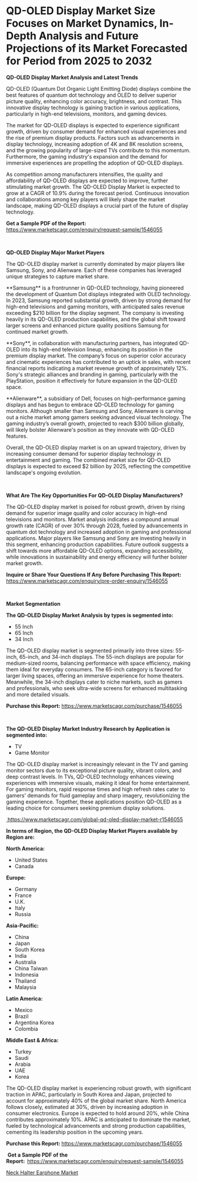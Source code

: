 <p><h1>QD-OLED Display Market Size Focuses on Market Dynamics, In-Depth Analysis and Future Projections of its Market Forecasted for Period from 2025 to 2032</h1></p><p><strong>QD-OLED Display Market Analysis and Latest Trends</strong></p>
<p><p>QD-OLED (Quantum Dot Organic Light Emitting Diode) displays combine the best features of quantum dot technology and OLED to deliver superior picture quality, enhancing color accuracy, brightness, and contrast. This innovative display technology is gaining traction in various applications, particularly in high-end televisions, monitors, and gaming devices. </p><p>The market for QD-OLED displays is expected to experience significant growth, driven by consumer demand for enhanced visual experiences and the rise of premium display products. Factors such as advancements in display technology, increasing adoption of 4K and 8K resolution screens, and the growing popularity of large-sized TVs contribute to this momentum. Furthermore, the gaming industry's expansion and the demand for immersive experiences are propelling the adoption of QD-OLED displays. </p><p>As competition among manufacturers intensifies, the quality and affordability of QD-OLED displays are expected to improve, further stimulating market growth. The QD-OLED Display Market is expected to grow at a CAGR of 10.9% during the forecast period. Continuous innovation and collaborations among key players will likely shape the market landscape, making QD-OLED displays a crucial part of the future of display technology.</p></p>
<p><strong>Get a Sample PDF of the Report:&nbsp;</strong> <a href="https://www.marketscagr.com/enquiry/request-sample/1546055?utm_campaign=1944&utm_medium=2&utm_source=Github&utm_content=ia&utm_term=15022025&utm_id=qd-oled-display">https://www.marketscagr.com/enquiry/request-sample/1546055</a></p>
<p>&nbsp;</p>
<p><strong>QD-OLED Display Major Market Players</strong></p>
<p><p>The QD-OLED display market is currently dominated by major players like Samsung, Sony, and Alienware. Each of these companies has leveraged unique strategies to capture market share.</p><p>**Samsung** is a frontrunner in QD-OLED technology, having pioneered the development of Quantum Dot displays integrated with OLED technology. In 2023, Samsung reported substantial growth, driven by strong demand for high-end televisions and gaming monitors, with anticipated sales revenue exceeding $210 billion for the display segment. The company is investing heavily in its QD-OLED production capabilities, and the global shift toward larger screens and enhanced picture quality positions Samsung for continued market growth.</p><p>**Sony**, in collaboration with manufacturing partners, has integrated QD-OLED into its high-end television lineup, enhancing its position in the premium display market. The company’s focus on superior color accuracy and cinematic experiences has contributed to an uptick in sales, with recent financial reports indicating a market revenue growth of approximately 12%. Sony's strategic alliances and branding in gaming, particularly with the PlayStation, position it effectively for future expansion in the QD-OLED space.</p><p>**Alienware**, a subsidiary of Dell, focuses on high-performance gaming displays and has begun to embrace QD-OLED technology for gaming monitors. Although smaller than Samsung and Sony, Alienware is carving out a niche market among gamers seeking advanced visual technology. The gaming industry’s overall growth, projected to reach $300 billion globally, will likely bolster Alienware's position as they innovate with QD-OLED features.</p><p>Overall, the QD-OLED display market is on an upward trajectory, driven by increasing consumer demand for superior display technology in entertainment and gaming. The combined market size for QD-OLED displays is expected to exceed $2 billion by 2025, reflecting the competitive landscape's ongoing evolution.</p></p>
<p>&nbsp;</p>
<p><strong>What Are The Key Opportunities For QD-OLED Display Manufacturers?</strong></p>
<p><p>The QD-OLED display market is poised for robust growth, driven by rising demand for superior image quality and color accuracy in high-end televisions and monitors. Market analysis indicates a compound annual growth rate (CAGR) of over 30% through 2028, fueled by advancements in quantum dot technology and increased adoption in gaming and professional applications. Major players like Samsung and Sony are investing heavily in this segment, enhancing production capabilities. Future outlook suggests a shift towards more affordable QD-OLED options, expanding accessibility, while innovations in sustainability and energy efficiency will further bolster market growth.</p></p>
<p><strong>Inquire or Share Your Questions If Any Before Purchasing This Report:</strong> <a href="https://www.marketscagr.com/enquiry/pre-order-enquiry/1546055?utm_campaign=1944&utm_medium=2&utm_source=Github&utm_content=ia&utm_term=15022025&utm_id=qd-oled-display">https://www.marketscagr.com/enquiry/pre-order-enquiry/1546055</a></p>
<p>&nbsp;</p>
<p><strong>Market Segmentation</strong></p>
<p><strong>The QD-OLED Display Market Analysis by types is segmented into:</strong></p>
<p><ul><li>55 Inch</li><li>65 Inch</li><li>34 Inch</li></ul></p>
<p><p>The QD-OLED display market is segmented primarily into three sizes: 55-inch, 65-inch, and 34-inch displays. The 55-inch displays are popular for medium-sized rooms, balancing performance with space efficiency, making them ideal for everyday consumers. The 65-inch category is favored for larger living spaces, offering an immersive experience for home theaters. Meanwhile, the 34-inch displays cater to niche markets, such as gamers and professionals, who seek ultra-wide screens for enhanced multitasking and more detailed visuals.</p></p>
<p><strong>Purchase this Report:&nbsp;</strong><a href="https://www.marketscagr.com/purchase/1546055?utm_campaign=1944&utm_medium=2&utm_source=Github&utm_content=ia&utm_term=15022025&utm_id=qd-oled-display">https://www.marketscagr.com/purchase/1546055</a></p>
<p>&nbsp;</p>
<p><strong>The QD-OLED Display Market Industry Research by Application is segmented into:</strong></p>
<p><ul><li>TV</li><li>Game Monitor</li></ul></p>
<p><p>The QD-OLED display market is increasingly relevant in the TV and gaming monitor sectors due to its exceptional picture quality, vibrant colors, and deep contrast levels. In TVs, QD-OLED technology enhances viewing experiences with immersive visuals, making it ideal for home entertainment. For gaming monitors, rapid response times and high refresh rates cater to gamers' demands for fluid gameplay and sharp imagery, revolutionizing the gaming experience. Together, these applications position QD-OLED as a leading choice for consumers seeking premium display solutions.</p></p>
<p><a href="https://www.marketscagr.com/global-qd-oled-display-market-r1546055?utm_campaign=1944&utm_medium=2&utm_source=Github&utm_content=ia&utm_term=15022025&utm_id=qd-oled-display">&nbsp;https://www.marketscagr.com/global-qd-oled-display-market-r1546055</a></p>
<p><strong>In terms of Region, the QD-OLED Display Market Players available by Region are:</strong></p>
<p>
    <p> <strong> North America: </strong>
        <ul>
            <li>United States</li>
            <li>Canada</li>
        </ul>
        </p> 
    <p> <strong> Europe: </strong>
        <ul>
            <li>Germany</li>
            <li>France</li>
            <li>U.K.</li>
            <li>Italy</li>
            <li>Russia</li>
        </ul>
        </p> 
    <p> <strong> Asia-Pacific: </strong>
        <ul>
            <li>China</li>
            <li>Japan</li>
            <li>South Korea</li>
            <li>India</li>
            <li>Australia</li>
            <li>China Taiwan</li>
            <li>Indonesia</li>
            <li>Thailand</li>
            <li>Malaysia</li>
        </ul>
        </p> 
    <p> <strong> Latin America: </strong>
        <ul>
            <li>Mexico</li>
            <li>Brazil</li>
            <li>Argentina Korea</li>
            <li>Colombia</li>
        </ul>
        </p> 
    <p> <strong> Middle East & Africa: </strong>
        <ul>
            <li>Turkey</li>
            <li>Saudi</li>
            <li>Arabia</li>
            <li>UAE</li>
            <li>Korea</li>
        </ul>
    </p>
    </p>
<p><p>The QD-OLED display market is experiencing robust growth, with significant traction in APAC, particularly in South Korea and Japan, projected to account for approximately 40% of the global market share. North America follows closely, estimated at 30%, driven by increasing adoption in consumer electronics. Europe is expected to hold around 20%, while China contributes approximately 10%. APAC is anticipated to dominate the market, fueled by technological advancements and strong production capabilities, cementing its leadership position in the upcoming years.</p></p>
<p><strong>Purchase this Report: </strong><a href="https://www.marketscagr.com/purchase/1546055?utm_campaign=1944&utm_medium=2&utm_source=Github&utm_content=ia&utm_term=15022025&utm_id=qd-oled-display">https://www.marketscagr.com/purchase/1546055</a></p>
<p>&nbsp;<strong>Get a Sample PDF of the Report:&nbsp;&nbsp;</strong><a href="https://www.marketscagr.com/enquiry/request-sample/1546055?utm_campaign=1944&utm_medium=2&utm_source=Github&utm_content=ia&utm_term=15022025&utm_id=qd-oled-display">https://www.marketscagr.com/enquiry/request-sample/1546055</a></p>
<p><strong></strong></p>
<p><p><a href="https://github.com/MarciaRunte/Market-Research-Report-List-1/blob/main/neck-halter-earphone-market.md?utm_campaign=1944&utm_medium=2&utm_source=Github&utm_content=ia&utm_term=15022025&utm_id=qd-oled-display">Neck Halter Earphone Market</a></p></p>